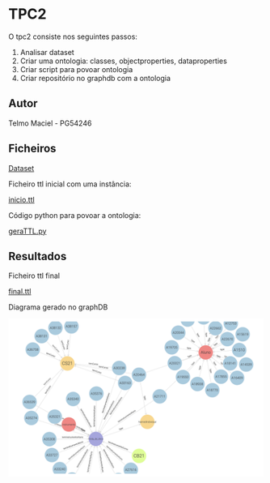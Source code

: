 
# TPC2

O tpc2 consiste nos seguintes passos:

1) Analisar dataset
2) Criar uma ontologia: classes, objectproperties, dataproperties
3) Criar script para povoar ontologia
4) Criar repositório no graphdb com a ontologia



##  Autor
Telmo Maciel - PG54246



## Ficheiros

[Dataset](https://github.com/telmomaciel9/RPCW2024/blob/main/TPC2/db.json)

Ficheiro ttl inicial com uma instância:

[inicio.ttl](https://github.com/telmomaciel9/RPCW2024/blob/main/TPC2/inicio.ttl)

Código python para povoar a ontologia:

[geraTTL.py](https://github.com/telmomaciel9/RPCW2024/blob/main/TPC2/geraTTL.py)



## Resultados

Ficheiro ttl final

[final.ttl](https://github.com/telmomaciel9/RPCW2024/blob/main/TPC2/final.ttl)

Diagrama gerado no graphDB

![](https://github.com/telmomaciel9/RPCW2024/blob/main/TPC2/graph.png)
